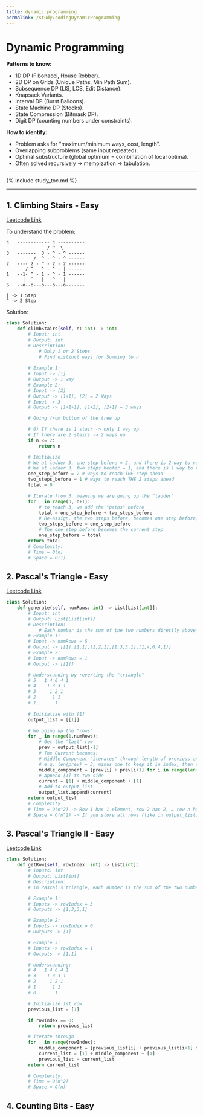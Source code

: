 ```yaml
---
title: dynamic programming
permalink: /study/codingDynamicProgramming
---
```


# Dynamic Programming

**Patterns to know:**  
- 1D DP (Fibonacci, House Robber).  
- 2D DP on Grids (Unique Paths, Min Path Sum).  
- Subsequence DP (LIS, LCS, Edit Distance).  
- Knapsack Variants.  
- Interval DP (Burst Balloons).  
- State Machine DP (Stocks).  
- State Compression (Bitmask DP).  
- Digit DP (counting numbers under constraints).

**How to identify:**  
- Problem asks for "maximum/minimum ways, cost, length".  
- Overlapping subproblems (same input repeated).  
- Optimal substructure (global optimum = combination of local optima).  
- Often solved recursively → memoization → tabulation.  

-----

{% include study_toc.md %}

-----

## 1. Climbing Stairs - Easy

[Leetcode Link](https://leetcode.com/problems/climbing-stairs/?envType=problem-list-v2&envId=dynamic-programming)

To understand the problem:

```terminal
4   ------------ 4 ----------
               / ^  \
3   -------  3 - ^ - ^ ------
          /  ^ - ^ - ^ ------
2   ---- 2 - ^ - 2 - 2 ------
       / ^   ^ - ^ - | ------
1   --1- ^ - 1 - ^ - 1 ------
      |  ^   |   ^   |
S   --o--o---o---o---o-------

| -> 1 Step
^ -> 2 Step
```

Solution:
```python
class Solution:
    def climbStairs(self, n: int) -> int:
        # Input: int
        # Output: int
        # Description:
            # Only 1 or 2 Steps
            # Find distinct ways for Summing to n
        
        # Example 1:
        # Input -> [1]
        # Output -> 1 way
        # Example 2:
        # Input -> [2]
        # Output -> [1+1], [2] = 2 Ways
        # Input -> 3
        # Output -> [1+1+1], [1+2], [2+1] = 3 ways

        # Going from bottom of the tree up

        # 0) If there is 1 stair -> only 1 way up
        # If there are 2 stairs -> 2 ways up
        if n <= 2:
            return n

        # Initialize
        # We at ladder 3, one step before = 2, and there is 2 way to reach it (aka step a single step, or jump two steps)
        # We at ladder 3, two steps beofer = 1, and there is 1 way to reach it (aka step a single step)
        one_step_before = 2 # ways to reach THE step ahead
        two_steps_before = 1 # ways to reach THE 2 steps ahead
        total = 0

        # Iterate from 3, meaning we are going up the "ladder"
        for _ in range(3, n+1):
            # to reach 3, we add the "paths" before
            total = one_step_before + two_steps_before
            # Re-assign, the two steps before, becomes one step before, as we move along
            two_steps_before = one_step_before
            # The one step before becomes the current step
            one_step_before = total
        return total
        # Complexity:
        # Time = O(n)
        # Space = O(1)
```



## 2. Pascal's Triangle - Easy

[Leetcode Link](https://leetcode.com/problems/pascals-triangle/description/?envType=problem-list-v2&envId=dynamic-programming)


```python
class Solution:
    def generate(self, numRows: int) -> List[List[int]]:
        # Input: int
        # Output: List[List[int]]
        # Description:
            # Each number is the sum of the two numbers directly above it
        # Example 1:
        # Input -> numRows = 5
        # Output -> [[1],[1,1],[1,2,1],[1,3,3,1],[1,4,6,4,1]]
        # Example 2:
        # Input -> numRows = 1
        # Output -> [[1]]

        # Understanding by reverting the "triangle"
        # 5 | 1 4 6 4 1
        # 4 |  1 3 3 1
        # 3 |   1 2 1
        # 2 |    1 1
        # 1 |     1
        
        # Initialize with [1]
        output_list = [[1]]

        # We going up the "rows"
        for _ in range(1,numRows):
            # Get the "last" row
            prev = output_list[-1]
            # The Current becomes:
            # Middle Component "iterates" through length of previous and adds
            # e.g. len(prev) = 3, minus one to keep it in index, then use the index to add
            middle_component = [prev[i] + prev[i+1] for i in range(len(prev)-1)]
            # Append [1] to two side
            current = [1] + middle_component + [1]
            # Add to output_list
            output_list.append(current)
        return output_list
        # Complexity
        # Time = O(n^2) -> Row 1 has 1 element, row 2 has 2, … row n has n.
        # Space = O(n^2) -> If you store all rows (like in output_list), you’re storing ~ n(n+1)/2 integers.
```

## 3. Pascal's Triangle II - Easy

[Leetcode Link](https://leetcode.com/problems/pascals-triangle-ii/?envType=problem-list-v2&envId=dynamic-programming)

```python
class Solution:
    def getRow(self, rowIndex: int) -> List[int]:
        # Inputs: int
        # Output: List[int]
        # Description:
        # In Pascal's triangle, each number is the sum of the two numbers directly above it

        # Example 1:
        # Inputs -> rowIndex = 3
        # Outputs -> [1,3,3,1]

        # Example 2:
        # Inputs -> rowIndex = 0
        # Outputs -> [1]

        # Example 3:
        # Inputs -> rowIndex = 1
        # Outputs -> [1,1]

        # Understanding:
        # 4 | 1 4 6 4 1
        # 3 |  1 3 3 1
        # 2 |   1 2 1
        # 1 |    1 1
        # 0 |     1

        # Initialize 1st row
        previous_list = [1]

        if rowIndex == 0:
            return previous_list

        # Iterate through
        for _ in range(rowIndex):
            middle_component = [previous_list[i] + previous_list[i+1] for i in range(len(previous_list)-1)]
            current_list = [1] + middle_component + [1]
            previous_list = current_list
        return current_list

        # Complexity:
        # Time = O(n^2)
        # Space = O(n)

```


## 4. Counting Bits - Easy

